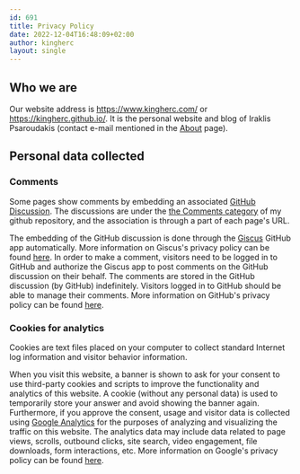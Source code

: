 ```yaml
---
id: 691
title: Privacy Policy
date: 2022-12-04T16:48:09+02:00
author: kingherc
layout: single
---
```


## Who we are

Our website address is https://www.kingherc.com/ or https://kingherc.github.io/. It is the personal website and blog of Iraklis Psaroudakis (contact e-mail mentioned in the <a href="/about.html">About</a> page).

## Personal data collected

### Comments

Some pages show comments by embedding an associated <a href="https://docs.github.com/en/discussions">GitHub Discussion</a>. The discussions are under the <a href="https://github.com/kingherc/kingherc.github.io/discussions/categories/comments">the Comments category</a> of my github repository, and the association is through a part of each page's URL.

The embedding of the GitHub discussion is done through the <a href="https://giscus.app/">Giscus</a> GitHub app automatically. More information on Giscus's privacy policy can be found [here](https://github.com/giscus/giscus/blob/main/PRIVACY-POLICY.md). In order to make a comment, visitors need to be logged in to GitHub and authorize the Giscus app to post comments on the GitHub discussion on their behalf. The comments are stored in the GitHub discussion (by GitHub) indefinitely. Visitors logged in to GitHub should be able to manage their comments. More information on GitHub's privacy policy can be found [here](https://docs.github.com/en/site-policy/privacy-policies/github-privacy-statement).

### Cookies for analytics

Cookies are text files placed on your computer to collect standard Internet log information and visitor behavior information.

When you visit this website, a banner is shown to ask for your consent to use third-party cookies and scripts to improve the functionality and analytics of this website. A cookie (without any personal data) is used to temporarily store your answer and avoid showing the banner again. Furthermore, if you approve the consent, usage and visitor data is collected using [Google Analytics](http://analytics.google.com/) for the purposes of analyzing and visualizing the traffic on this website. The analytics data may include data related to page views, scrolls, outbound clicks, site search, video engagement, file downloads, form interactions, etc. More information on Google's privacy policy can be found [here](https://policies.google.com/privacy).
